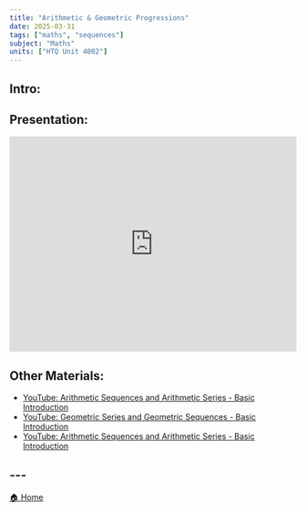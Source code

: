 ```yaml
---
title: "Arithmetic & Geometric Progressions"
date: 2025-03-31
tags: ["maths", "sequences"]
subject: "Maths"
units: ["HTQ Unit 4002"]
---
```


## Intro:

## Presentation:

<div style="position: relative; width: 100%; height: 0; padding-top: 75%;">
    <iframe src="https://EngineeringShare.github.io/engineering-hub/presentations/Arithmetic and Geometric Progression.pdf" 
        style="position: absolute; top: 0; left: 0; width: 100%; height: 100%; border: none;">
    </iframe>
</div>

## Other Materials:
* [YouTube: Arithmetic Sequences and Arithmetic Series - Basic Introduction](https://youtu.be/XZJdyPkCxuE?si=JFnA5o9zKdyc8yk1)
* [YouTube: Geometric Series and Geometric Sequences - Basic Introduction](https://youtu.be/zRKZ0-kOUZM)
* [YouTube: Arithmetic Sequences and Arithmetic Series - Basic Introduction](https://youtu.be/XZJdyPkCxuE)

## ---

<a href="https://engineeringshare.github.io/engineering-hub">🏠 Home</a>
